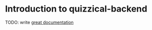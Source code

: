 # Introduction to quizzical-backend

TODO: write [great documentation](http://jacobian.org/writing/what-to-write/)
